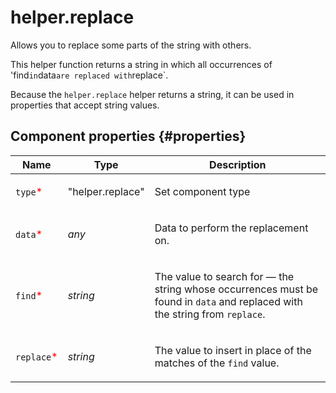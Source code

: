 # helper.replace

Allows you to replace some parts of the string with others.

This helper function returns a string in which all occurrences of 'find`in`data`are replaced with`replace`.

Because the `helper.replace` helper returns a string, it can be used in properties that accept string values.

## Component properties {#properties}

| Name                                        | Type             | Description                                                                                                                        |
| ------------------------------------------- | ---------------- | ---------------------------------------------------------------------------------------------------------------------------------- |
| `type`<span style="color: red">\*</span>    | "helper.replace" | <p>Set component type</p>                                                                                                          |
| `data`<span style="color: red">\*</span>    | _any_            | <p>Data to perform the replacement on.</p>                                                                                         |
| `find`<span style="color: red">\*</span>    | _string_         | <p>The value to search for — the string whose occurrences must be found in `data` and replaced with the string from `replace`.</p> |
| `replace`<span style="color: red">\*</span> | _string_         | <p>The value to insert in place of the matches of the `find` value.</p>                                                            |

